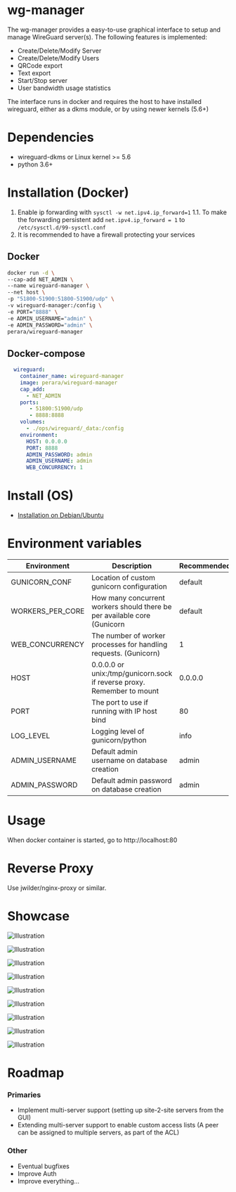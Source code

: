 # wg-manager
The wg-manager provides a easy-to-use graphical interface to setup and manage WireGuard server(s).
The following features is implemented:
* Create/Delete/Modify Server
* Create/Delete/Modify Users
* QRCode export
* Text export
* Start/Stop server
* User bandwidth usage statistics

The interface runs in docker and requires the host to have installed wireguard, either as a dkms module, or by using newer kernels (5.6+)

# Dependencies
* wireguard-dkms or Linux kernel >= 5.6
* python 3.6+

# Installation (Docker)
1. Enable ip forwarding with `sysctl -w net.ipv4.ip_forward=1`
1.1. To make the forwarding persistent add `net.ipv4.ip_forward = 1` to `/etc/sysctl.d/99-sysctl.conf`
2. It is recommended to have a firewall protecting your services
## Docker
```bash
docker run -d \
--cap-add NET_ADMIN \
--name wireguard-manager \
--net host \
-p "51800-51900:51800-51900/udp" \
-v wireguard-manager:/config \
-e PORT="8888" \
-e ADMIN_USERNAME="admin" \
-e ADMIN_PASSWORD="admin" \
perara/wireguard-manager
```

## Docker-compose
```yaml
  wireguard:
    container_name: wireguard-manager
    image: perara/wireguard-manager
    cap_add:
      - NET_ADMIN
    ports:
       - 51800:51900/udp
       - 8888:8888
    volumes:
      - ./ops/wireguard/_data:/config
    environment:
      HOST: 0.0.0.0
      PORT: 8888
      ADMIN_PASSWORD: admin
      ADMIN_USERNAME: admin
      WEB_CONCURRENCY: 1
```

# Install (OS)
- [Installation on Debian/Ubuntu](./docs/install_debian.md)


# Environment variables
| Environment      | Description                                                              | Recommended |
|------------------|--------------------------------------------------------------------------|-------------|
| GUNICORN_CONF    | Location of custom gunicorn configuration                                | default     |
| WORKERS_PER_CORE | How many concurrent workers should there be per available core (Gunicorn | default     |
| WEB_CONCURRENCY  | The number of worker processes for handling requests. (Gunicorn)         | 1           |
| HOST             | 0.0.0.0 or unix:/tmp/gunicorn.sock if reverse proxy. Remember to mount   | 0.0.0.0     |
| PORT             | The port to use if running with IP host bind                             | 80          |
| LOG_LEVEL        | Logging level of gunicorn/python                                         | info        |
| ADMIN_USERNAME   | Default admin username on database creation                              | admin       |
| ADMIN_PASSWORD   | Default admin password on database creation                              | admin       |
# Usage
When docker container is started, go to http://localhost:80

# Reverse Proxy
Use jwilder/nginx-proxy or similar.


# Showcase
![Illustration](docs/images/0.png)

![Illustration](docs/images/1.png)

![Illustration](docs/images/2.png)

![Illustration](docs/images/3.png)

![Illustration](docs/images/4.png)

![Illustration](docs/images/5.png)

![Illustration](docs/images/6.png)

![Illustration](docs/images/7.png)

![Illustration](docs/images/8.png)

# Roadmap
### Primaries
- Implement multi-server support (setting up site-2-site servers from the GUI)
- Extending multi-server support to enable custom access lists (A peer can be assigned to multiple servers, as part of the ACL)

### Other
* Eventual bugfixes
* Improve Auth
* Improve everything...
